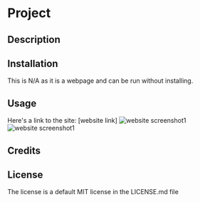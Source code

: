 # Project

## Description


 

## Installation
This is N/A as it is a webpage and can be run without installing.

## Usage

Here's a link to the site: [website link]
![website screenshot1](./)
![website screenshot1](./)
## Credits


## License
The license is a default MIT license in the LICENSE.md file
